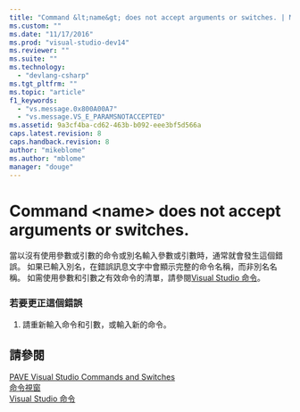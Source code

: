 ```yaml
---
title: "Command &lt;name&gt; does not accept arguments or switches. | Microsoft Docs"
ms.custom: ""
ms.date: "11/17/2016"
ms.prod: "visual-studio-dev14"
ms.reviewer: ""
ms.suite: ""
ms.technology: 
  - "devlang-csharp"
ms.tgt_pltfrm: ""
ms.topic: "article"
f1_keywords: 
  - "vs.message.0x800A00A7"
  - "vs.message.VS_E_PARAMSNOTACCEPTED"
ms.assetid: 9a3cf4ba-cd62-463b-b092-eee3bf5d566a
caps.latest.revision: 8
caps.handback.revision: 8
author: "mikeblome"
ms.author: "mblome"
manager: "douge"
---
```

# Command &lt;name&gt; does not accept arguments or switches.
當以沒有使用參數或引數的命令或別名輸入參數或引數時，通常就會發生這個錯誤。  如果已輸入別名，在錯誤訊息文字中會顯示完整的命令名稱，而非別名名稱。  如需使用參數和引數之有效命令的清單，請參閱[Visual Studio 命令](../ide/reference/visual-studio-commands.md)。  
  
### 若要更正這個錯誤  
  
1.  請重新輸入命令和引數，或輸入新的命令。  
  
## 請參閱  
 [PAVE Visual Studio Commands and Switches](http://msdn.microsoft.com/zh-tw/262ad510-8ba0-4b39-a9cf-4fb8f891e63c)   
 [命令視窗](../ide/reference/command-window.md)   
 [Visual Studio 命令](../ide/reference/visual-studio-commands.md)
